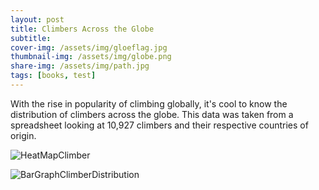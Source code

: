 ```yaml
---
layout: post
title: Climbers Across the Globe
subtitle: 
cover-img: /assets/img/gloeflag.jpg
thumbnail-img: /assets/img/globe.png
share-img: /assets/img/path.jpg
tags: [books, test]
---
```


With the rise in popularity of climbing globally, it's cool to know the distribution of climbers across the globe. This data was taken from a spreadsheet looking at 10,927 climbers and their respective countries of origin. 

![HeatMapClimber](https://user-images.githubusercontent.com/123664793/231061495-dc136f05-4458-4350-a940-f3738f2b0828.jpg)

![BarGraphClimberDistribution](https://user-images.githubusercontent.com/123664793/231060760-cfae1e95-ecd2-4fa5-aaaa-daa1c8c9d831.png)
